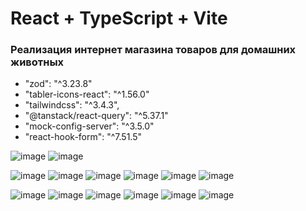 # React + TypeScript + Vite

### Реализация интернет магазина товаров для домашних животных

-  "zod": "^3.23.8"
-  "tabler-icons-react": "^1.56.0"
-  "tailwindcss": "^3.4.3",
-  "@tanstack/react-query": "^5.37.1"
-  "mock-config-server": "^3.5.0"
-  "react-hook-form": "^7.51.5"

![image](https://github.com/user-attachments/assets/3ed38ca3-7dda-4423-a50e-c05d9c3665c0)
![image](https://github.com/user-attachments/assets/424b8359-d0a1-4a61-9e0f-3c916e7013b1)

![image](https://github.com/user-attachments/assets/5652894a-4596-4b71-97aa-44ad85210454)
![image](https://github.com/user-attachments/assets/ee8797a3-ad86-4f72-9f93-8c6452f1ebe9)
![image](https://github.com/user-attachments/assets/eaac77f3-9d22-4e89-a445-eb4799af49f5)
![image](https://github.com/user-attachments/assets/5a915d80-15b2-42ec-8ed8-9abc70a032c5)
![image](https://github.com/user-attachments/assets/fb564c2c-e240-4410-95bb-2ba65d0410e9)
![image](https://github.com/user-attachments/assets/a157b8c7-402f-4dbb-bd9f-bd383f8d749f)

![image](https://github.com/user-attachments/assets/5acdbc8d-69b6-4fe7-8997-bb4e89d401cd)
![image](https://github.com/user-attachments/assets/89bd65d1-e4ef-471f-89fe-440b4cc5c58a)
![image](https://github.com/user-attachments/assets/eb60368b-54ec-4ad7-bcad-48349d3f66b5)
![image](https://github.com/user-attachments/assets/772a912b-4385-4fe7-a2b3-f50b97152fea)
![image](https://github.com/user-attachments/assets/ff548a13-5b35-402d-b6c6-08304c893818)
![image](https://github.com/user-attachments/assets/c9f76409-9f24-4c3d-90e3-04a9280577bc)


